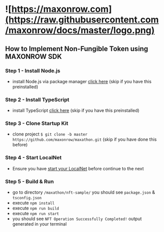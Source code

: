 # ![https://maxonrow.com](https://raw.githubusercontent.com/maxonrow/docs/master/logo.png)

## How to Implement Non-Fungible Token using MAXONROW SDK

### Step 1 - Install Node.js

- install Node.js via package manager [click here](https://nodejs.org/en/download/package-manager/) (skip if you have this preinstalled)

### Step 2 - Install TypeScript

- install TypeScript [click here](https://www.typescriptlang.org/index.html#download-links) (skip if you have this preinstalled)

### Step 3 - Clone Startup Kit

- clone project `$ git clone -b master https://github.com/maxonrow/maxathon.git` (skip if you have done this before)

### Step 4 - Start LocalNet

- Ensure you have [start your LocalNet](https://github.com/maxonrow/maxathon/tree/master/blockchain-starter-kit) before continue to the next

### Step 5 - Build & Run

- go to directory `/maxathon/nft-sample/` you should see `package.json` & `tsconfig.json`
- execute `npm install`
- execute `npm run build`
- execute `npm run start`
- you should see `NFT Operation Successfully Completed!` output generated in your terminal
